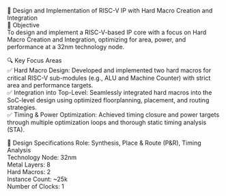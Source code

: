 🔧 Design and Implementation of RISC-V IP with Hard Macro Creation and Integration  
📌 Objective  
To design and implement a RISC-V-based IP core with a focus on Hard Macro Creation and Integration, optimizing for area, power, and performance at a 32nm technology node.  

🔍 Key Focus Areas  
✅ Hard Macro Design: Developed and implemented two hard macros for critical RISC-V sub-modules (e.g., ALU and Machine Counter) with strict area and performance targets.  
✅ Integration into Top-Level: Seamlessly integrated hard macros into the SoC-level design using optimized floorplanning, placement, and routing strategies.  
✅ Timing & Power Optimization: Achieved timing closure and power targets through multiple optimization loops and thorough static timing analysis (STA).  

📐 Design Specifications
Role: Synthesis, Place & Route (P&R), Timing Analysis  
Technology Node: 32nm  
Metal Layers: 8  
Hard Macros: 2  
Instance Count: ~25k  
Number of Clocks: 1  

